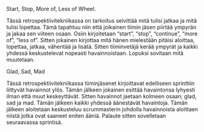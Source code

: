 Start, Stop, More of, Less of Wheel.

Tässä retrospektiivitekniikassa on tarkoitus selvittää mitä tulisi jatkaa ja mitä tulisi lopettaa.
 Tämä tapahtuu niin että joikainen tiimin jäsen piirtää ympyrän ja jakaa sen viiteen osaan.
 Osiin kirjoitetaan “start”, “stop”, “continue”, “more of”, “less of”.
 Sitten jokainen kirjottaa mitä hänen mielestään pitäisi aloittaa, lopettaa, jatkaa, vähentää ja lisätä.
 Sitten tiiminvetäjä kerää ympyrät ja kaikki yhdessä keskustelevat nopeasti havainnoistaan.
 Lopuksi sovitaan mitä muutetaan.

Glad, Sad, Mad

Tässä retrospektiivitekniikassa tiiminjäsenet kirjoittavat edelliseen sprinttiin liittyvät havainnot ylös.
 Tämän jälkeen jokainen esittää havaintonsa lyhyesti ilman että muut keskeyttävät.
 Sitten havainnot jaetaan kolmeen osaan; glad, sad ja mad.
 Tämän jälkeen kaikki yhdessä äänestävät havaintoja.
 Tämän jälkeen aloitetaan keskusteluu scrummasterin johdolla havainnoista aloittaen niistä jotka ovat saaneet eniten ääniä.
 Palaute sitten sovelletaan seuraavassa sprintisä. 


